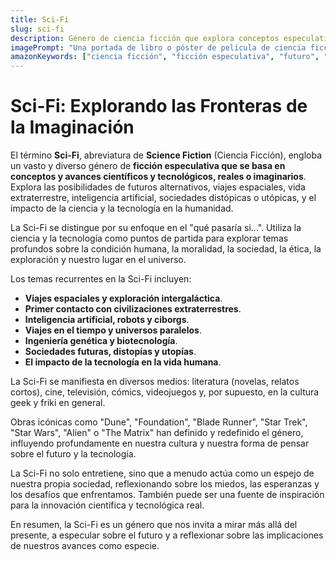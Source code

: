 ```yaml
---
title: Sci-Fi
slug: sci-fi
description: Género de ciencia ficción que explora conceptos especulativos sobre ciencia, tecnología, futuro, espacio exterior y vida extraterrestre. La Sci-Fi estimula la imaginación y la reflexión.
imagePrompt: "Una portada de libro o póster de película de ciencia ficción: un astronauta solitario mirando un planeta alienígena vibrante, con una nave espacial futurista orbitando y quizás la silueta de una criatura desconocida. El estilo artístico es detallado y evocador, con una paleta de colores cósmicos."
amazonKeywords: ["ciencia ficción", "ficción especulativa", "futuro", "tecnología", "exploración"]
---
```


# Sci-Fi: Explorando las Fronteras de la Imaginación

El término **Sci-Fi**, abreviatura de **Science Fiction** (Ciencia Ficción), engloba un vasto y diverso género de **ficción especulativa que se basa en conceptos y avances científicos y tecnológicos, reales o imaginarios**. Explora las posibilidades de futuros alternativos, viajes espaciales, vida extraterrestre, inteligencia artificial, sociedades distópicas o utópicas, y el impacto de la ciencia y la tecnología en la humanidad.

La Sci-Fi se distingue por su enfoque en el "qué pasaría si...". Utiliza la ciencia y la tecnología como puntos de partida para explorar temas profundos sobre la condición humana, la moralidad, la sociedad, la ética, la exploración y nuestro lugar en el universo.

Los temas recurrentes en la Sci-Fi incluyen:
*   **Viajes espaciales y exploración intergaláctica**.
*   **Primer contacto con civilizaciones extraterrestres**.
*   **Inteligencia artificial, robots y ciborgs**.
*   **Viajes en el tiempo y universos paralelos**.
*   **Ingeniería genética y biotecnología**.
*   **Sociedades futuras, distopías y utopías**.
*   **El impacto de la tecnología en la vida humana**.

La Sci-Fi se manifiesta en diversos medios: literatura (novelas, relatos cortos), cine, televisión, cómics, videojuegos y, por supuesto, en la cultura geek y friki en general.

Obras icónicas como "Dune", "Foundation", "Blade Runner", "Star Trek", "Star Wars", "Alien" o "The Matrix" han definido y redefinido el género, influyendo profundamente en nuestra cultura y nuestra forma de pensar sobre el futuro y la tecnología.

La Sci-Fi no solo entretiene, sino que a menudo actúa como un espejo de nuestra propia sociedad, reflexionando sobre los miedos, las esperanzas y los desafíos que enfrentamos. También puede ser una fuente de inspiración para la innovación científica y tecnológica real.

En resumen, la Sci-Fi es un género que nos invita a mirar más allá del presente, a especular sobre el futuro y a reflexionar sobre las implicaciones de nuestros avances como especie.
